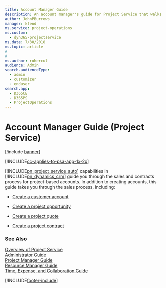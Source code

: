 ```yaml
---
title: Account Manager Guide
description: An account manager's guide for Project Service that walks through the sales and contracts process for project-based accounts
author: JohnPBurrows
manager: kfend
ms.service: project-operations
ms.custom: 
  - dyn365-projectservice
ms.date: 7/30/2018
ms.topic: article
#
#
ms.author: ruhercul
audience: Admin
search.audienceType: 
  - admin
  - customizer
  - enduser
search.app: 
  - D365CE
  - D365PS
  - ProjectOperations
---
```

# Account Manager Guide (Project Service)

[!include [banner](../includes/psa-now-project-operations.md)]

[!INCLUDE[cc-applies-to-psa-app-1x-2x](../includes/cc-applies-to-psa-app-1x-2x.md)]

[!INCLUDE[pn_project_service_auto](../includes/pn-project-service-auto.md)] capabilities in [!INCLUDE[pn_dynamics_crm](../includes/pn-dynamics-crm.md)] guide you through the sales and contracts process for project-based accounts. In addition to creating accounts, this guide takes you through the sales process, including:  
  
-   [Create a customer account](../psa/create-customer-account.md)  
  
-   [Create a project opportunity](../psa/create-project-opportunity.md)  
  
-   [Create a project quote](../psa/create-project-quote.md)  
  
-   [Create a project contract](../psa/create-project-contract.md)  
  
  
### See Also  
 [Overview of Project Service](../psa/overview.md)   
 [Administrator Guide](../psa/admin-guide.md)   
 [Project Manager Guide](../psa/project-manager-guide.md)   
 [Resource Manager Guide](../psa/resource-manager-guide.md)   
 [Time, Expense, and Collaboration Guide](../psa/time-expense-collaboration-guide.md)


[!INCLUDE[footer-include](../includes/footer-banner.md)]